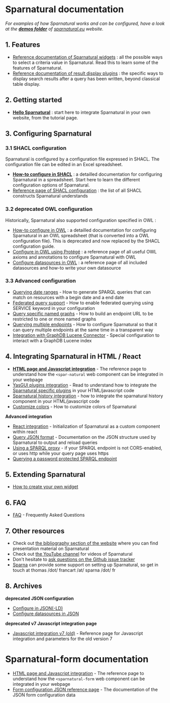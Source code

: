 
# Sparnatural documentation

_For examples of how Sparnatural works and can be configured, have a look at the [**demos folder**](https://github.com/sparna-git/sparnatural.eu/tree/main/demos) of [sparnatural.eu](http://sparnatural.eu) website._


## 1. Features

- [Reference documentation of Sparnatural widgets](widgets.md) : all the possible ways to select a criteria value in Sparnatural. Read this to learn some of the features of Sparnatural.
- [Reference documentation of result display plugins](result-display.md) : the specific ways to display search results after a query has been written, beyond classical table display.

## 2. Getting started

- **[Hello Sparnatural](hello-sparnatural/Hello-Sparnatural.md)** : start here to integrate Sparnatural in your own website, from the tutorial page.


## 3. Configuring Sparnatural

### 3.1 SHACL configuration

Sparnatural is configured by a configuration file expressed in SHACL. The configuration file can be edited in an Excel spreadsheet.

- **[How-to configure in SHACL](how-to-configure-shacl/How-to-configure-Sparnatural-shacl.html)** : a detailled documentation for configuring Sparnatural in a spreadsheet. Start here to learn the different configuration options of Sparnatural.
- [Reference page of SHACL configuration](SHACL-based-configuration.md) : the list of all SHACL constructs Sparnatural understands

### 3.2 deprecated OWL configuration

Historically, Sparnatural also supported configuration specified in OWL :

- [How-to configure in OWL](how-to-configure-owl/How-to-configure-Sparnatural.md) : a detailled documentation for configuring Sparnatural in an OWL spreadsheet (that is converted into a OWL configuration file). This is deprecated and now replaced by the SHACL configuration guide.
- [Configure in OWL using Protégé](OWL-based-configuration.md) : a reference page of all useful OWL axioms and annotations to configure Sparnatural with OWL
- [Configure datasources in OWL](OWL-based-configuration-datasources.md) : a reference page of all included datasources and how-to write your own datasource

### 3.3 Advanced configuration

- [Querying date ranges](Querying-date-ranges.md) - How to generate SPARQL queries that can match on resources with a begin date and a end date 
- [Federated query support](Federated-querying.md) - How to enable federated querying using SERVICE keyword in your configuration
- [Query specific named graphs](Querying-named-graphs.md) - How to build an endpoint URL to be restricted to one or more named graphs
- [Querying multiple endpoints](Querying-multiple-endpoints.md) - How to configure Sparnatural so that it can query multiple endpoints at the same time in a transparent way
- [Integration with GraphDB Lucene Connector](Integration-with-GraphDB-Lucene-Connector.md) - Special configuration to interact with a GraphDB Lucene index 


## 4. Integrating Sparnatural in HTML / React

- [**HTML page and Javascript integration**](Javascript-integration.md) - The reference page to understand how the `<spar-natural` web component can be integrated in your webpage
- [YasGUI plugins integration](YasGUI-plugins-integration.md) - Read to understand how to integrate the [Sparnatural specific plugins](result-display.md) in your HTML/javascript code
- [Sparnatural history integration](sparnatural-history.md) - how to integrate the sparnatural history component in your HTML/javascript code
- [Customize colors](Customize-colors.md) - How to customize colors of Sparnatural

**Advanced integration**

- [React integration](react-integration.md) - Initialization of Sparnatural as a custom component within react
- [Query JSON format](Query-JSON-format.md) - Documentation on the JSON structure used by Sparnatural to output and reload queries
- [Using a SPARQL proxy](SPARQL-proxy.md) - if your SPARQL endpoint is not CORS-enabled, or uses http while your query page uses https
- [Querying a password protected SPARQL endpoint](Querying-a-password-protected-SPARQL-endpoint.md)

## 5. Extending Sparnatural

- [How to create your own widget](diy-widget.md)

## 6. FAQ

- [FAQ](FAQ.md) - Frequently Asked Questions

## 7. Other resources

- Check out [the bibliography section of the website](https://sparnatural.eu#bibliography) where you can find presentation material on Sparnatural
- Check out [the YouTube channel](https://www.youtube.com/playlist?list=PL3kB_eBB1Pc3FBOtevNtRkSw4YmWar4q5) for videos of Sparnatural
- Don't hesitate to [ask questions on the Github issue tracker](https://github.com/sparna-git/Sparnatural/issues)
- [Sparna](http://sparna.fr) can provide some support on setting up Sparnatural, so get in touch at thomas /dot/ francart /at/ sparna /dot/ fr 

## 8. Archives

**deprecated JSON configuration**

- [Configure in JSON(-LD)](archives/JSON-based-configuration.md)
- [Configure datasources in JSON](archives/JSON-based-configuration-datasources.md)

**deprecated v7 Javascript integration page**

- [Javascript integration v7 (old)](Javascript-integration-v7.md) - Reference page for Javascript integration and parameters for the old version 7


# Sparnatural-form documentation

- [HTML page and Javascript integration](sparnatural-form/form-integration.md) - The reference page to understand how the `<sparnatural-form` web component can be integrated in your webpage
- [Form configuration JSON reference page](sparnatural-form/form-configuration.md) - The documentation of the JSON form configuration data